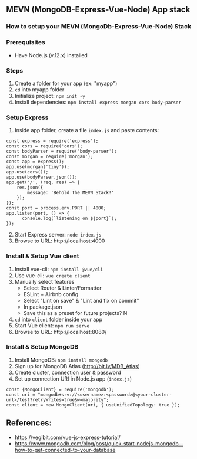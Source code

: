 ## MEVN (MongoDB-Express-Vue-Node) App stack

### How to setup your MEVN (MongoDb-Express-Vue-Node) Stack

### Prerequisites

- Have Node.js (v.12.x) installed

### Steps

1. Create a folder for your app (ex: "myapp")
2. `cd` into myapp folder
3. Initialize project:   `npm init -y`
4. Install dependencies:   `npm install express morgan cors body-parser`

### Setup Express

1. Inside app folder, create a file `index.js` and paste contents:
```
const express = require('express');
const cors = require('cors');
const bodyParser = require('body-parser');
const morgan = require('morgan');
const app = express();
app.use(morgan('tiny'));
app.use(cors());
app.use(bodyParser.json());
app.get('/', (req, res) => {
	res.json({
		message: 'Behold The MEVN Stack!'
	});
});
const port = process.env.PORT || 4000;
app.listen(port, () => {
	  console.log(`listening on ${port}`);
});
```
2. Start Express server:  `node index.js`
3. Browse to URL:  http://localhost:4000

### Install & Setup Vue client

1. Install vue-cli:  `npm install @vue/cli`
2. Use vue-cli:   `vue create client`
3. Manually select features
	- Select Router & Linter/Formatter
	- ESLint + Airbnb config
	- Select "Lint on save" & "Lint and fix on commit"
	- In package.json
	- Save this as a preset for future projects?  N
4. `cd` into `client` folder inside your app
5. Start Vue client:   `npm run serve`
6. Browse to URL:  http://localhost:8080/


### Install & Setup MongoDB

1. Install MongoDB:  `npm install mongodb`
2. Sign up for MongoDB Atlas (http://bit.ly/MDB_Atlas)
3. Create cluster, connection user & password
3. Set up connection URI in Node.js app (`index.js`)
```
const {MongoClient} = require('mongodb');
const uri = "mongodb+srv://<username>:<password>@<your-cluster-url>/test?retryWrites=true&w=majority";
const client = new MongoClient(uri, { useUnifiedTopology: true });
```


## References:

- https://vegibit.com/vue-js-express-tutorial/
- https://www.mongodb.com/blog/post/quick-start-nodejs-mongodb--how-to-get-connected-to-your-database
